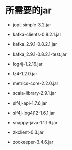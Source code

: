 # 所需要的jar

- jopt-simple-3.2.jar

- kafka-clients-0.8.2.1.jar

- kafka_2.9.1-0.8.2.1.jar

- kafka_2.9.1-0.8.2.1-test.jar

- log4j-1.2.16.jar

- lz4-1.2.0.jar

- metrics-core-2.2.0.jar

- scala-library-2.9.1.jar

- slf4j-api-1.7.6.jar

- slf4j-log4j12-1.6.1.jar

- snappy-java-1.1.1.6.jar

- zkclient-0.3.jar

- zookeeper-3.4.6.jar